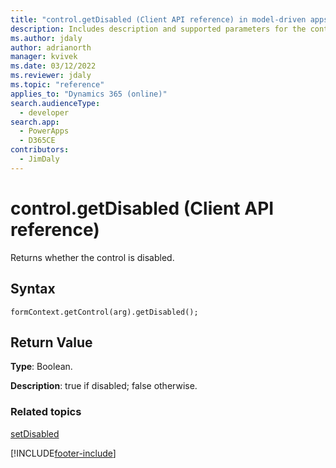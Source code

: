 ```yaml
---
title: "control.getDisabled (Client API reference) in model-driven apps| MicrosoftDocs"
description: Includes description and supported parameters for the control.getDisabled method.
ms.author: jdaly
author: adrianorth
manager: kvivek
ms.date: 03/12/2022
ms.reviewer: jdaly
ms.topic: "reference"
applies_to: "Dynamics 365 (online)"
search.audienceType: 
  - developer
search.app: 
  - PowerApps
  - D365CE
contributors:
  - JimDaly
---
```

# control.getDisabled (Client API reference)

Returns whether the control is disabled.

## Syntax

`formContext.getControl(arg).getDisabled();`

## Return Value

**Type**: Boolean.

**Description**: true if disabled; false otherwise. 

### Related topics

[setDisabled](setDisabled.md)

[!INCLUDE[footer-include](../../../../../includes/footer-banner.md)]